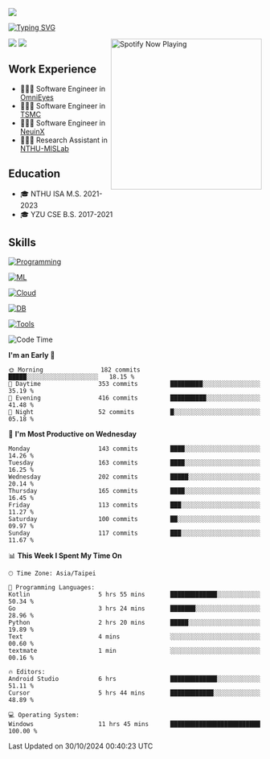 ![](https://komarev.com/ghpvc/?username=peter0512lee&color=ff69b4)

[![Typing SVG](https://readme-typing-svg.herokuapp.com?color=F742BA&size=20&lines=Hi!+I'm+JYL)](https://git.io/typing-svg)

[<img src="https://spotify-now-playing.peter0512lee.vercel.app/api/spotify-playing" alt="Spotify Now Playing" width="300" align="right" />](https://open.spotify.com/user/21iyoswqgnkoe7peuesmqnhgy)

![](https://leetcard.jacoblin.cool/peter0512lee?theme=dark)
![](https://github-readme-activity-graph.vercel.app/graph?username=peter0512lee&theme=github)

## Work Experience
- 🧑🏻‍💻 Software Engineer in [OmniEyes](https://www.theomnieyes.com/)
- 🧑🏻‍💻 Software Engineer in [TSMC](https://www.tsmc.com/)
- 🧑🏻‍💻 Software Engineer in [NeuinX](https://neuinx.com/)
- 🧑🏻‍💻 Research Assistant in [NTHU-MISLab](https://mislab.cs.nthu.edu.tw/)

## Education
- 🎓 NTHU ISA M.S. 2021-2023
- 🎓 YZU CSE B.S. 2017-2021

## Skills
[![Programming](https://skillicons.dev/icons?i=cpp,py,kotlin)](https://skillicons.dev)

[![ML](https://skillicons.dev/icons?i=pytorch,opencv,sklearn)](https://skillicons.dev)

<!-- [![Web](https://skillicons.dev/icons?i=html,css,react,tailwind,nodejs,vite)](https://skillicons.dev) -->

[![Cloud](https://skillicons.dev/icons?i=aws,azure,docker,k8s)](https://skillicons.dev)

[![DB](https://skillicons.dev/icons?i=postgresql,firebase,sqlite,mongodb)](https://skillicons.dev)

[![Tools](https://skillicons.dev/icons?i=git,github,githubactions,vscode,postman,anaconda,androidstudio)](https://skillicons.dev)

<!--
<table><tr><td valign="top" width="50%">

<img src="https://github-readme-stats-sigma-five.vercel.app/api?username=peter0512lee&hide_border=true&show_icons=true&locale=en&layout=compact&theme=dracula" align="left" style="width: 100%" />

</td><td valign="top" width="50%">

<img src="https://github-readme-stats-sigma-five.vercel.app/api/top-langs?username=peter0512lee&hide_border=true&show_icons=true&locale=en&layout=compact&theme=dracula" align="left" style="width: 100%" />

</td></tr></table>  
-->

<!--START_SECTION:waka-->
![Code Time](http://img.shields.io/badge/Code%20Time-1%2C355%20hrs%2034%20mins-blue)

**I'm an Early 🐤** 

```text
🌞 Morning                182 commits         █████░░░░░░░░░░░░░░░░░░░░   18.15 % 
🌆 Daytime                353 commits         █████████░░░░░░░░░░░░░░░░   35.19 % 
🌃 Evening                416 commits         ██████████░░░░░░░░░░░░░░░   41.48 % 
🌙 Night                  52 commits          █░░░░░░░░░░░░░░░░░░░░░░░░   05.18 % 
```
📅 **I'm Most Productive on Wednesday** 

```text
Monday                   143 commits         ████░░░░░░░░░░░░░░░░░░░░░   14.26 % 
Tuesday                  163 commits         ████░░░░░░░░░░░░░░░░░░░░░   16.25 % 
Wednesday                202 commits         █████░░░░░░░░░░░░░░░░░░░░   20.14 % 
Thursday                 165 commits         ████░░░░░░░░░░░░░░░░░░░░░   16.45 % 
Friday                   113 commits         ███░░░░░░░░░░░░░░░░░░░░░░   11.27 % 
Saturday                 100 commits         ██░░░░░░░░░░░░░░░░░░░░░░░   09.97 % 
Sunday                   117 commits         ███░░░░░░░░░░░░░░░░░░░░░░   11.67 % 
```


📊 **This Week I Spent My Time On** 

```text
🕑︎ Time Zone: Asia/Taipei

💬 Programming Languages: 
Kotlin                   5 hrs 55 mins       █████████████░░░░░░░░░░░░   50.34 % 
Go                       3 hrs 24 mins       ███████░░░░░░░░░░░░░░░░░░   28.96 % 
Python                   2 hrs 20 mins       █████░░░░░░░░░░░░░░░░░░░░   19.89 % 
Text                     4 mins              ░░░░░░░░░░░░░░░░░░░░░░░░░   00.60 % 
textmate                 1 min               ░░░░░░░░░░░░░░░░░░░░░░░░░   00.16 % 

🔥 Editors: 
Android Studio           6 hrs               █████████████░░░░░░░░░░░░   51.11 % 
Cursor                   5 hrs 44 mins       ████████████░░░░░░░░░░░░░   48.89 % 

💻 Operating System: 
Windows                  11 hrs 45 mins      █████████████████████████   100.00 % 
```


 Last Updated on 30/10/2024 00:40:23 UTC
<!--END_SECTION:waka-->


<!--
**peter0512lee/peter0512lee** is a ✨ _special_ ✨ repository because its `README.md` (this file) appears on your GitHub profile.


